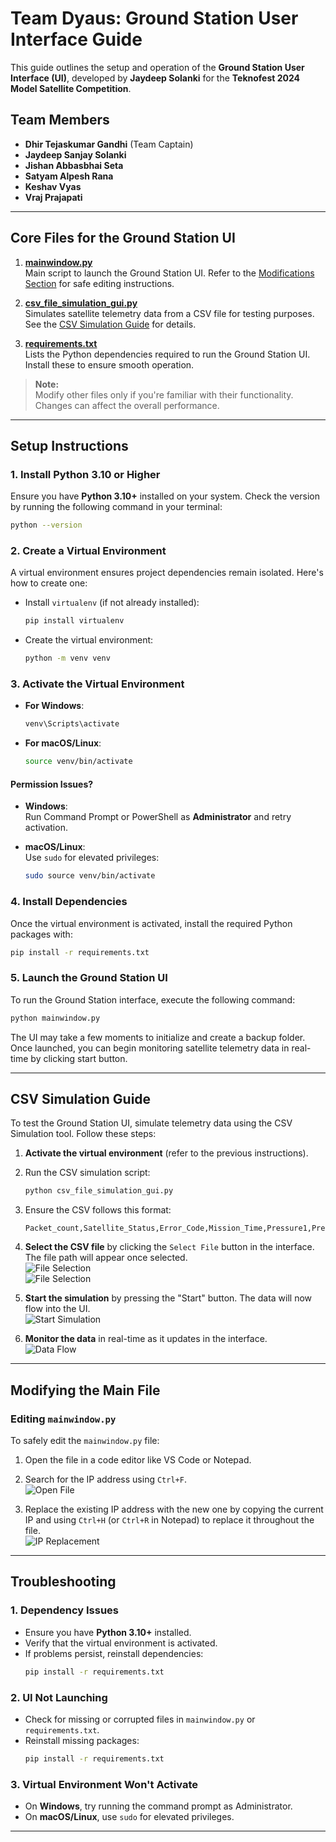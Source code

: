 # Team Dyaus: Ground Station User Interface Guide

This guide outlines the setup and operation of the **Ground Station User Interface (UI)**, developed by **Jaydeep
Solanki** for the **Teknofest 2024 Model Satellite Competition**.

## Team Members

- **Dhir Tejaskumar Gandhi** (Team Captain)
- **Jaydeep Sanjay Solanki**
- **Jishan Abbasbhai Seta**
- **Satyam Alpesh Rana**
- **Keshav Vyas**
- **Vraj Prajapati**

---

## Core Files for the Ground Station UI

1. **[mainwindow.py](./mainwindow.py)**  
   Main script to launch the Ground Station UI. Refer to the [Modifications Section](#modifying-the-main-file) for safe
   editing instructions.

2. **[csv_file_simulation_gui.py](./csv_file_simulation_gui.py)**  
   Simulates satellite telemetry data from a CSV file for testing purposes. See
   the [CSV Simulation Guide](#csv-simulation-guide) for details.

3. **[requirements.txt](./requirements.txt)**  
   Lists the Python dependencies required to run the Ground Station UI. Install these to ensure smooth operation.

> **Note:**  
> Modify other files only if you're familiar with their functionality. Changes can affect the overall performance.

---

## Setup Instructions

### 1. Install Python 3.10 or Higher

Ensure you have **Python 3.10+** installed on your system. Check the version by running the following command in your
terminal:

```bash
python --version
```

### 2. Create a Virtual Environment

A virtual environment ensures project dependencies remain isolated. Here's how to create one:

- Install `virtualenv` (if not already installed):
  ```bash
  pip install virtualenv
  ```

- Create the virtual environment:
  ```bash
  python -m venv venv
  ```

### 3. Activate the Virtual Environment

- **For Windows**:
  ```bash
  venv\Scripts\activate
  ```

- **For macOS/Linux**:
  ```bash
  source venv/bin/activate
  ```

#### Permission Issues?

- **Windows**:  
  Run Command Prompt or PowerShell as **Administrator** and retry activation.

- **macOS/Linux**:  
  Use `sudo` for elevated privileges:
  ```bash
  sudo source venv/bin/activate
  ```

### 4. Install Dependencies

Once the virtual environment is activated, install the required Python packages with:

```bash
pip install -r requirements.txt
```

### 5. Launch the Ground Station UI

To run the Ground Station interface, execute the following command:

```bash
python mainwindow.py
```

The UI may take a few moments to initialize and create a backup folder. Once launched, you can begin monitoring
satellite telemetry data in real-time by clicking start button.

---

## CSV Simulation Guide

To test the Ground Station UI, simulate telemetry data using the CSV Simulation tool. Follow these steps:

1. **Activate the virtual environment** (refer to the previous instructions).
2. Run the CSV simulation script:
   ```bash
   python csv_file_simulation_gui.py
   ```

3. Ensure the CSV follows this format:

   ```csv
   Packet_count,Satellite_Status,Error_Code,Mission_Time,Pressure1,Pressure2,Altitude1,Altitude2,Altitude_Difference,Descent_rate,Temperature,Battery_Voltage,Gps_Latitude,Gps_Longitude,Gps_Altitude,Pitch,Roll,Yaw,LNLN,Iot_Data,Team_Number
   ```

4. **Select the CSV file** by clicking the `Select File` button in the interface. The file path will appear once
   selected.
   <br> ![File Selection](./Readme%20Files/image.png)
   <br> ![File Selection](./Readme%20Files/image-1.png)
5. **Start the simulation** by pressing the "Start" button. The data will now flow into the UI.
   <br> ![Start Simulation](./Readme%20Files/image-2.png)

6. **Monitor the data** in real-time as it updates in the interface.
   <br> ![Data Flow](./Readme%20Files/image-3.png)

---

## Modifying the Main File

### Editing `mainwindow.py`

To safely edit the `mainwindow.py` file:

1. Open the file in a code editor like VS Code or Notepad.


2. Search for the IP address using `Ctrl+F`.
   <br> ![Open File](./Readme%20Files/image-4.png)

3. Replace the existing IP address with the new one by copying the current IP and using `Ctrl+H` (or `Ctrl+R` in
   Notepad) to replace it throughout the file.
   <br> ![IP Replacement](./Readme%20Files/image-5.png)

---

## Troubleshooting

### 1. Dependency Issues

- Ensure you have **Python 3.10+** installed.
- Verify that the virtual environment is activated.
- If problems persist, reinstall dependencies:
  ```bash
  pip install -r requirements.txt
  ```

### 2. UI Not Launching

- Check for missing or corrupted files in `mainwindow.py` or `requirements.txt`.
- Reinstall missing packages:
  ```bash
  pip install -r requirements.txt
  ```

### 3. Virtual Environment Won't Activate

- On **Windows**, try running the command prompt as Administrator.
- On **macOS/Linux**, use `sudo` for elevated privileges.

---

